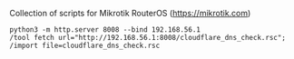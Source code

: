 Collection of scripts for Mikrotik RouterOS (https://mikrotik.com)

```
python3 -m http.server 8008 --bind 192.168.56.1
/tool fetch url="http://192.168.56.1:8008/cloudflare_dns_check.rsc"; /import file=cloudflare_dns_check.rsc
```
